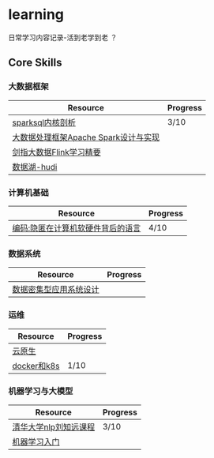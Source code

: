 # learning

日常学习内容记录-活到老学到老 ？

## Core Skills

### 大数据框架

|Resource|Progress|
|---|---|
|[sparksql内核剖析](https://book.douban.com/subject/30296615/)|3/10|
|[大数据处理框架Apache Spark设计与实现](https://book.douban.com/subject/35140409/)||
|[剑指大数据Flink学习精要](https://book.douban.com/subject/35807829/)||
|[数据湖-hudi](https://hudi.apache.org/docs/quick-start-guide/)||

### 计算机基础

|Resource|Progress|
|---|---|
|[编码:隐匿在计算机软硬件背后的语言](https://book.douban.com/subject/4822685/)|4/10|


### 数据系统

|Resource|Progress|
|---|---|
|[数据密集型应用系统设计](https://book.douban.com/subject/30329536/)||


### 运维

|Resource|Progress|
|---|---|
|[云原生](https://www.bilibili.com/video/BV13Q4y1C7hS/?p=3&vd_source=32913849623467f38bf144041bf93baa)||
|[docker和k8s](https://www.bilibili.com/video/BV1GM411G7NM/?spm_id_from=333.1007.top_right_bar_window_custom_collection.content.click)|1/10|


### 机器学习与大模型

|Resource|Progress|
|---|---|
|[清华大学nlp刘知远课程](https://www.bilibili.com/video/BV1UG411p7zv/?spm_id_from=333.337.search-card.all.click&vd_source=32913849623467f38bf144041bf93baa)|3/10|
|[机器学习入门](https://www.bilibili.com/video/BV1PN4y1V7d9?p=111&vd_source=32913849623467f38bf144041bf93baa)||